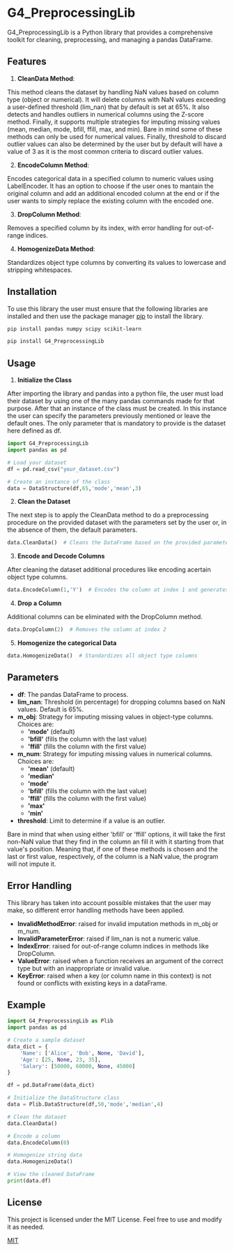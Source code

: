 # G4_PreprocessingLib

G4_PreprocessingLib is a Python library that provides a comprehensive toolkit for cleaning, preprocessing, and managing a pandas DataFrame.

## Features

1. **CleanData Method**:

This method cleans the dataset by handling NaN values based on column type (object or numerical). It will delete columns with NaN values exceeding a user-defined threshold (lim_nan) that by default is set at 65%. It also detects and handles outliers in numerical columns using the Z-score method. Finally, it supports multiple strategies for imputing missing values (mean, median, mode, bfill, ffill, max, and min). Bare in mind some of these methods can only be used for numerical values. Finally, threshold to discard outlier values can also be determined by the user but by default will have a value of 3 as it is the most common criteria to discard outlier values.

2. **EncodeColumn Method**:

Encodes categorical data in a specified column to numeric values using LabelEncoder. It has an option to choose if the user ones to mantain the original column and add an additional encoded column at the end or if the user wants to simply replace the existing column with the encoded one.

3. **DropColumn Method**:

Removes a specified column by its index, with error handling for out-of-range indices.

4. **HomogenizeData Method**:

Standardizes object type columns by converting its values to lowercase and stripping whitespaces.

## Installation

To use this library the user must ensure that the following libraries are installed and then use the package manager [pip](https://pip.pypa.io/en/stable/) to install the library.

```bash
pip install pandas numpy scipy scikit-learn

pip install G4_PreprocessingLib
```

## Usage

1. **Initialize the Class**

After importing the library and pandas into a python file, the user must load their dataset by using one of the many pandas commands made for that purpose. After that an instance of the class must be created. In this instance the user can specify the parameters previously mentioned or leave the default ones. The only parameter that is mandatory to provide is the dataset here defined as df.

```python
import G4_PreprocessingLib
import pandas as pd

# Load your dataset
df = pd.read_csv("your_dataset.csv")

# Create an instance of the class
data = DataStructure(df,65,'mode','mean',3)
```

2. **Clean the Dataset**

The next step is to apply the CleanData method to do a preprocessing procedure on the provided dataset with the parameters set by the user or, in the absence of them, the default parameters.
```python
data.CleanData()  # Cleans the DataFrame based on the provided parameters
```

3. **Encode and Decode Columns**

After cleaning the dataset additional procedures like encoding acertain object type columns.
```python
data.EncodeColumn(1,'Y')  # Encodes the column at index 1 and generates the encoded column at the end
```
4. **Drop a Column**

Additional columns can be eliminated with the DropColumn method.

```python
data.DropColumn(2)  # Removes the column at index 2
```
5. **Homogenize the categorical Data**
```python
data.HomogenizeData()  # Standardizes all object type columns
```
## Parameters
- **df**: The pandas DataFrame to process.
- **lim_nan**: Threshold (in percentage) for dropping columns based on NaN values. Default is 65%.
- **m_obj**: Strategy for imputing missing values in object-type columns. Choices are:
  - **'mode'** (default)
  - **'bfill'** (fills the column with the last value)
  - **'ffill'** (fills the column with the first value)
- **m_num**: Strategy for imputing missing values in numerical columns. Choices are:
  - **'mean'** (default)
  - **'median'**
  - **'mode'**
  - **'bfill'** (fills the column with the last value)
  - **'ffill'** (fills the column with the first value)
  - **'max'**
  - **'min'**
- **threshold**: Limit to determine if a value is an outlier.

Bare in mind that when using either 'bfill' or 'ffill' options, it will take the first non-NaN value that they find in the column an fill it with it starting from that value's position. Meaning that, if one of these methods is chosen and the last or first value, respectively, of the column is a NaN value, the program will not impute it.

## Error Handling

This library has taken into account possible mistakes that the user may make, so different error handling methods have been applied. 

- **InvalidMethodError**: raised for invalid imputation methods in m_obj or m_num.
- **InvalidParameterError**: raised if lim_nan is not a numeric value.
- **IndexError**: raised for out-of-range column indices in methods like DropColumn.
- **ValueError**:  raised when a function receives an argument of the correct type but with an inappropriate or invalid value.
- **KeyError**: raised when a key (or column name in this context) is not found or conflicts with existing keys in a dataFrame.

## Example

```python
import G4_PreprocessingLib as Plib
import pandas as pd

# Create a sample dataset
data_dict = {
    'Name': ['Alice', 'Bob', None, 'David'],
    'Age': [25, None, 23, 35],
    'Salary': [50000, 60000, None, 45000]
}

df = pd.DataFrame(data_dict)

# Initialize the DataStructure class
data = Plib.DataStructure(df,50,'mode','median',4)

# Clean the dataset
data.CleanData()

# Encode a column
data.EncodeColumn(0)

# Homogenize string data
data.HomogenizeData()

# View the cleaned DataFrame
print(data.df)
```

## License
This project is licensed under the MIT License. Feel free to use and modify it as needed.

[MIT](https://choosealicense.com/licenses/mit/)